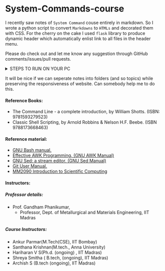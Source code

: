 # System-Commands-course

I recently saw notes of `System Command` couse entirely in markdown. So I wrote a python script to convert `Markdowns` to `HTMLs`  and decorated them with CSS.
For the cherry on the cake I used `flask` library to produce dynamic header which automatically enlist link to all files in the header menu.


Please do check out and let me know any suggestion through GitHub comments/issues/pull requests.

<details><summary>STEPS TO RUN ON YOUR PC</summary>
<p>

Clone the repository
```bash
git clone https://github.com/monees007/System-Commands-POD.git && cd System-Commands-POD
```
Install flask library
```bash
pip install flask
```
Run the program
```bash
python ./index.py
```
</p>
</details>

It will be nice if we can seperate notes into folders (and so topics) while preserving the responsiveness of website. Can somebody help me to do this. 



#### Reference Books:
* The Command Line - a complete introduction, by William Shotts. (ISBN: 9781593279523)
* Classic Shell Scripting, by Arnold Robbins & Nelson H.F. Beebe. (ISBN 9788173668463)

#### Reference material:
* [GNU Bash manual.](https://www.gnu.org/software/bash/manual/)
* [Effective AWK Programming. (GNU AWK Manual)](https://www.gnu.org/software/gawk/manual/)
* [GNU Sed: a stream editor. (GNU Sed Manual)](https://www.gnu.org/software/sed/manual/)
* [Git User Manual.](https://git-scm.com/docs/user-manual)
* [MM2090 Introduction to Scientific Computing](https://github.com/gphanikumar/mm2090)

#### Instructors:

##### Professor details:
* Prof. Gandham Phanikumar,
    - Professor, Dept. of Metallurgical and Materials Engineering, IIT Madras

##### Course Instructors:
* Ankur Parmar(M.Tech(CSE), IIT Bombay)
* Santhana Krishnan(M.tech., Anna University)
* Hariharan V S(Ph.d. (ongoing) , IIT Madras)
* Shreya Smitha ( B.tech, (ongoing), IIT Madras)
* Archish S (B.tech (ongoing), IIT Madras)



